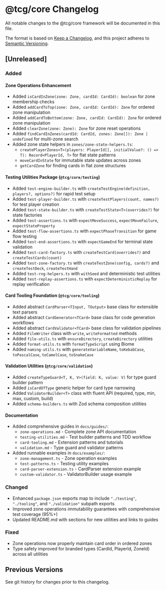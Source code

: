 # @tcg/core Changelog

All notable changes to the @tcg/core framework will be documented in this file.

The format is based on [Keep a Changelog](https://keepachangelog.com/en/1.1.0/),
and this project adheres to [Semantic Versioning](https://semver.org/spec/v2.0.0.html).

## [Unreleased]

### Added

#### Zone Operations Enhancement
- Added `isCardInZone(zone: Zone, cardId: CardId): boolean` for zone membership checks
- Added `addCardToTop(zone: Zone, cardId: CardId): Zone` for ordered zone manipulation
- Added `addCardToBottom(zone: Zone, cardId: CardId): Zone` for ordered zone manipulation
- Added `clearZone(zone: Zone): Zone` for zone reset operations
- Added `findCardInZones(cardId: CardId, zones: Zone[]): Zone | undefined` for multi-zone search
- Added zone state helpers in `zones/zone-state-helpers.ts`:
  - `createPlayerZones<T>(players: PlayerId[], initialValue?: () => T): Record<PlayerId, T>` for flat state patterns
  - `moveCardInState` for immutable state updates across zones
  - `getCardZone` for finding cards in flat zone structures

#### Testing Utilities Package (`@tcg/core/testing`)
- Added `test-engine-builder.ts` with `createTestEngine(definition, players?, options?)` for rapid test setup
- Added `test-player-builder.ts` with `createTestPlayers(count, names?)` for test player creation
- Added `test-state-builder.ts` with `createTestState<T>(overrides?)` for state factories
- Added `test-assertions.ts` with `expectMoveSuccess`, `expectMoveFailure`, `expectStateProperty`
- Added `test-flow-assertions.ts` with `expectPhaseTransition` for game flow testing
- Added `test-end-assertions.ts` with `expectGameEnd` for terminal state validation
- Added `test-card-factory.ts` with `createTestCard(overrides?)` and `createTestCards(count)`
- Added `test-zone-factory.ts` with `createTestZone(config, cards?)` and `createTestDeck`, `createTestHand`
- Added `test-rng-helpers.ts` with `withSeed` and deterministic test utilities
- Added `test-replay-assertions.ts` with `expectDeterministicReplay` for replay verification

#### Card Tooling Foundation (`@tcg/core/tooling`)
- Added abstract `CardParser<TInput, TOutput>` base class for extensible text parsers
- Added abstract `CardGenerator<TCard>` base class for code generation workflows
- Added abstract `CardValidator<TCard>` base class for validation pipelines
- Added `FileWriter` class with `write`, `writeFormatted` methods
- Added `file-utils.ts` with `ensureDirectory`, `createDirectory` utilities
- Added `format-utils.ts` with `formatTypeScript` using Biome
- Added `naming-utils.ts` with `generateVariableName`, `toKebabCase`, `toPascalCase`, `toCamelCase`, `toSnakeCase`

#### Validation Utilities (`@tcg/core/validation`)
- Added `createTypeGuard<T, K, V>(field: K, value: V)` for type guard builder pattern
- Added `isCardOfType` generic helper for card type narrowing
- Added `ValidatorBuilder<T>` class with fluent API (required, type, min, max, custom, build)
- Added `schema-builders.ts` with Zod schema composition utilities

#### Documentation
- Added comprehensive guides in `docs/guides/`:
  - `zone-operations.md` - Complete zone API documentation
  - `testing-utilities.md` - Test builder patterns and TDD workflow
  - `card-tooling.md` - Extension patterns and tutorials
  - `validation.md` - Type guard and validator patterns
- Added runnable examples in `docs/examples/`:
  - `zone-management.ts` - Zone operation examples
  - `test-patterns.ts` - Testing utility examples
  - `card-parser-extension.ts` - CardParser extension example
  - `custom-validator.ts` - ValidatorBuilder usage example

### Changed
- Enhanced `package.json` exports map to include `"./testing"`, `"./tooling"`, and `"./validation"` subpath exports
- Improved zone operations immutability guarantees with comprehensive test coverage (95%+)
- Updated README.md with sections for new utilities and links to guides

### Fixed
- Zone operations now properly maintain card order in ordered zones
- Type safety improved for branded types (CardId, PlayerId, ZoneId) across all utilities

## Previous Versions

See git history for changes prior to this changelog.
